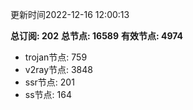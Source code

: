 更新时间2022-12-16 12:00:13

**总订阅: 202**
**总节点: 16589**
**有效节点: 4974**
- trojan节点: 759
- v2ray节点: 3848
- ssr节点: 201
- ss节点: 164
